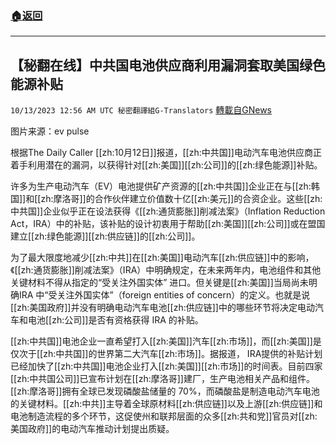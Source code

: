 ###  [:house:返回](README.md)
---


## 【秘翻在线】中共国电池供应商利用漏洞套取美国绿色能源补贴
`10/13/2023 12:56 AM UTC 秘密翻譯組G-Translators` [轉載自GNews](https://gnews.org/articles/1826465)

图片来源：ev pulse

根据The Daily Caller [[zh:10月12日]]报道，[[zh:中共国]]电动汽车电池供应商正着手利用潜在的漏洞，以获得针对[[zh:美国]][[zh:公司]]的[[zh:绿色能源]]补贴。

许多为生产电动汽车（EV）电池提供矿产资源的[[zh:中共国]]企业正在与[[zh:韩国]]和[[zh:摩洛哥]]的合作伙伴建立价值数十亿[[zh:美元]]的合资企业。这些[[zh:中共国]]企业似乎正在设法获得《[[zh:通货膨胀]]削减法案》（Inflation Reduction Act，IRA）中的补贴，该补贴的设计初衷用于帮助[[zh:美国]][[zh:公司]]或在盟国建立[[zh:绿色能源]][[zh:供应链]]的[[zh:公司]]。

为了最大限度地减少[[zh:中共]]在[[zh:美国]]电动汽车[[zh:供应链]]中的影响，《[[zh:通货膨胀]]削减法案》（IRA）中明确规定，在未来两年内，电池组件和其他关键材料不得从指定的“受关注外国实体” 进口。但关键是[[zh:美国]]当局尚未明确IRA 中“受关注外国实体”（foreign entities of concern）的定义。也就是说[[zh:美国政府]]并没有明确电动汽车电池[[zh:供应链]]中的哪些环节将决定电动汽车和电池[[zh:公司]]是否有资格获得 IRA 的补贴。

[[zh:中共国]]电池企业一直希望打入[[zh:美国]]汽车[[zh:市场]]，而[[zh:美国]]是仅次于[[zh:中共国]]的世界第二大汽车[[zh:市场]]。据报道， IRA提供的补贴计划已经加快了[[zh:中共国]]电池企业打入[[zh:美国]][[zh:市场]]的时间表。目前四家[[zh:中共国公司]]已宣布计划在[[zh:摩洛哥]]建厂，生产电池相关产品和组件。[[zh:摩洛哥]]拥有全球已发现磷酸盐储量的 70%，而磷酸盐是制造电动汽车电池的关键材料。[[zh:中共]]主导着全球原材料[[zh:供应链]]以及上游[[zh:供应链]]和电池制造流程的多个环节，这促使州和联邦层面的众多[[zh:共和党]]官员对[[zh:美国政府]]的电动汽车推动计划提出质疑。
